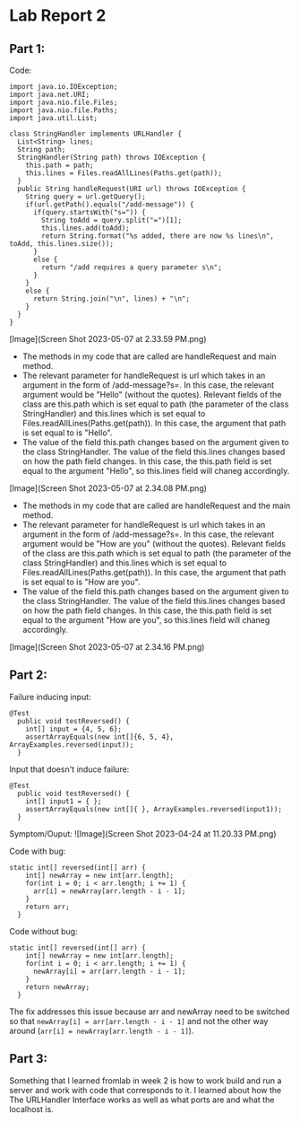 # Lab Report 2
## Part 1:

Code:
```
import java.io.IOException;
import java.net.URI;
import java.nio.file.Files;
import java.nio.file.Paths;
import java.util.List;

class StringHandler implements URLHandler {
  List<String> lines;
  String path;
  StringHandler(String path) throws IOException {
    this.path = path;
    this.lines = Files.readAllLines(Paths.get(path));
  }
  public String handleRequest(URI url) throws IOException {
    String query = url.getQuery();
    if(url.getPath().equals("/add-message")) {
      if(query.startsWith("s=")) {
        String toAdd = query.split("=")[1];
        this.lines.add(toAdd);
        return String.format("%s added, there are now %s lines\n", toAdd, this.lines.size());
      }
      else {
        return "/add requires a query parameter s\n";
      }
    }
    else {
      return String.join("\n", lines) + "\n";
    }
  }
}

```

[Image](Screen Shot 2023-05-07 at 2.33.59 PM.png)
- The methods in my code that are called are handleRequest and main method. 
- The relevant parameter for handleRequest is url which takes in an argument in the form of /add-message?s=<string>. In this case, the relevant argument would be "Hello" (without the quotes). Relevant fields of the class are this.path which is set equal to path (the parameter of the class StringHandler) and this.lines which is set equal to Files.readAllLines(Paths.get(path)). In this case, the argument that path is set equal to is "Hello".
- The value of the field this.path changes based on the argument given to the class StringHandler. The value of the field this.lines changes based on how the path field changes. In this case, the this.path field is set equal to the argument "Hello", so this.lines field will chaneg accordingly.

[Image](Screen Shot 2023-05-07 at 2.34.08 PM.png)
- The methods in my code that are called are handleRequest and the main method. 
- The relevant parameter for handleRequest is url which takes in an argument in the form of /add-message?s=<string>. In this case, the relevant argument would be "How are you" (without the quotes). Relevant fields of the class are this.path which is set equal to path (the parameter of the class StringHandler) and this.lines which is set equal to Files.readAllLines(Paths.get(path)). In this case, the argument that path is set equal to is "How are you".
- The value of the field this.path changes based on the argument given to the class StringHandler. The value of the field this.lines changes based on how the path field changes. In this case, the this.path field is set equal to the argument "How are you", so this.lines field will chaneg accordingly.
 
[Image](Screen Shot 2023-05-07 at 2.34.16 PM.png)


## Part 2:



Failure inducing input:
```
@Test
  public void testReversed() {
    int[] input = {4, 5, 6};
    assertArrayEquals(new int[]{6, 5, 4}, ArrayExamples.reversed(input));
  }
 ```

Input that doesn't induce failure:
```
@Test
  public void testReversed() {
    int[] input1 = { };
    assertArrayEquals(new int[]{ }, ArrayExamples.reversed(input1));
  }
```
Symptom/Ouput: ![Image](Screen Shot 2023-04-24 at 11.20.33 PM.png)

Code with bug:
```
static int[] reversed(int[] arr) {
    int[] newArray = new int[arr.length];
    for(int i = 0; i < arr.length; i += 1) {
      arr[i] = newArray[arr.length - i - 1];
    }
    return arr;
  }
```

Code without bug:
```
static int[] reversed(int[] arr) {
    int[] newArray = new int[arr.length];
    for(int i = 0; i < arr.length; i += 1) {
      newArray[i] = arr[arr.length - i - 1];
    }
    return newArray;
  }
 ```
 
The fix addresses this issue because arr and newArray need to be switched so that ```newArray[i] = arr[arr.length - i - 1]``` and not the other way around (```arr[i] = newArray[arr.length - i - 1]```).

## Part 3:
Something that I learned fromlab in week 2 is how to work build and run a server and work with code that corresponds to it. I learned about how the The URLHandler Interface works as well as what ports are and what the localhost is.  
